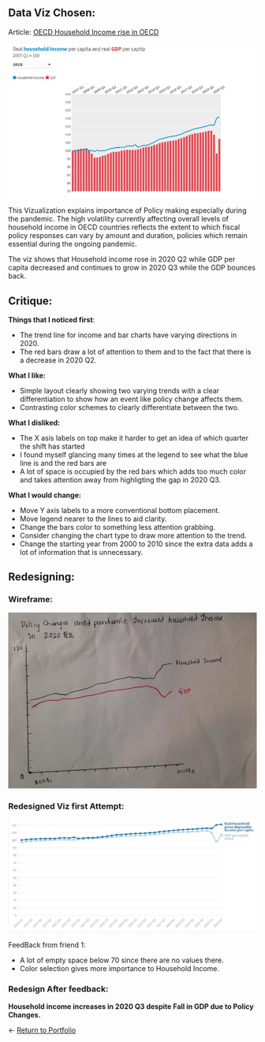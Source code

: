 ## Data Viz Chosen: 

Article: [OECD Household Income rise in OECD](http://www.oecd.org/coronavirus/en/)

![](/VizChosen.JPG)

This Vizualization explains importance of Policy making especially during the pandemic. The high volatility currently affecting overall levels of household income in OECD countries reflects the extent to which fiscal policy responses can vary by amount and duration, policies which remain essential during the ongoing pandemic.

The viz shows that Household income rose in 2020 Q2 while GDP per capita decreased and continues to grow in 2020 Q3 while the GDP bounces back.

## Critique:

**Things that I noticed first**:

* The trend line for income and bar charts have varying directions in 2020.
* The red bars draw a lot of attention to them and to the fact that there is a decrease in 2020 Q2.

**What I like:**

* Simple layout clearly showing two varying trends with a clear differentiation to show how an event like policy change affects them.
* Contrasting color schemes to clearly differentiate between the two. 

**What I disliked:**

* The X asis labels on top make it harder to get an idea of which quarter the shift has started
* I found myself glancing many times at the legend to see what the blue line is and the red bars are
* A lot of space is occupied by the red bars which adds too much color and takes attention away from highligting the gap in 2020 Q3. 

**What I would change:** 

* Move Y axis labels to a more conventional bottom placement.
* Move legend nearer to the lines to aid clarity.
* Change the bars color to something less attention grabbing. 
* Consider changing the chart type to draw more attention to the trend. 
* Change the starting year from 2000 to 2010 since the extra data adds a lot of information that is unnecessary. 

## Redesigning: 

### Wireframe: 

![](/Wireframe.jpg)


### Redesigned Viz first Attempt: 

![](/Redesign.JPG)

FeedBack from friend 1: 

* A lot of empty space below 70 since there are no values there.
* Color selection gives more importance to Household Income. 

### Redesign After feedback: 

<div class="flourish-embed flourish-chart" data-src="visualisation/5359304"><script src="https://public.flourish.studio/resources/embed.js"></script></div>

**Household income increases in 2020 Q3 despite Fall in GDP due to Policy Changes.**

<- [Return to Portfolio](/readme.md)
